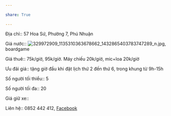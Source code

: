 ---  
share: True  
---  
Địa chỉ:: 57 Hoa Sứ, Phường 7, Phú Nhuận  
Giá nước:: ![329972909\_1135310363678662\_1432865403783747289\_n.jpg](https://scontent.fsgn8-3.fna.fbcdn.net/v/t39.30808-6/329972909_1135310363678662_1432865403783747289_n.jpg?_nc_cat=100&ccb=1-7&_nc_sid=730e14&_nc_ohc=mmV_5cjwzbUAX-kvvne&_nc_ht=scontent.fsgn8-3.fna&oh=00_AfBeO2DAskOp8hFQ7A7ZLAJ4CxoeHwhwXBuKQW0KHyNf_Q&oe=63FF0025), boardgame  
Giá thuê:: 75k/giờ, 95k/giờ. Máy chiếu 20k/giờ, mic+loa 20k/giờ  
Ưu đãi giá:: tặng giờ đầu khi đặt lịch thứ 2 đến thứ 6, trong khung từ 9h-15h  
Số người tối thiểu:: 5  
Số người tối đa:: 20  
   
Giá giữ xe::   
Liên hệ:: 0852 442 412, [Facebook](https://www.caitonho.com/)  
